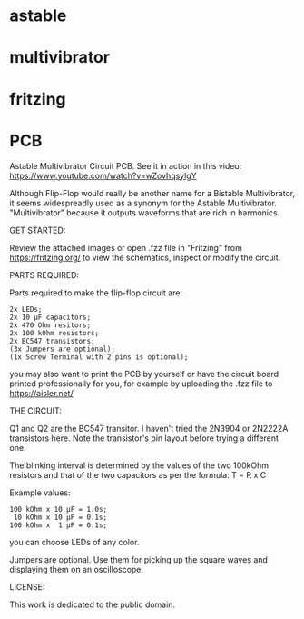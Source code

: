 # astable
# multivibrator
# fritzing 
# PCB


Astable Multivibrator Circuit PCB.
See it in action in this video: https://www.youtube.com/watch?v=wZovhqsylgY

Although Flip-Flop would really be another name for a Bistable Multivibrator, it seems widespreadly used as a synonym for the Astable Multivibrator.
"Multivibrator" because it outputs waveforms that are rich in harmonics.



GET STARTED:

Review the attached images or 
open .fzz file in "Fritzing" from https://fritzing.org/ to view the schematics, inspect or modify the circuit.



PARTS REQUIRED:

Parts required to make the flip-flop circuit are:

	2x LEDs;
	2x 10 μF capacitors;
	2x 470 Ohm resitors;
	2x 100 kOhm resistors;
	2x BC547 transistors;
	(3x Jumpers are optional);
	(1x Screw Terminal with 2 pins is optional);

you may also want to print the PCB by yourself or have the circuit board printed professionally for you, 
for example by uploading the .fzz file to https://aisler.net/



THE CIRCUIT:

Q1 and Q2 are the BC547 transitor.
I haven't tried the 2N3904 or 2N2222A transistors here. 
Note the transistor's pin layout before trying a different one.

The blinking interval is determined by the values of the two 100kOhm resistors and that of the two capacitors as per the formula: T = R x C

Example values:

	100 kOhm x 10 μF = 1.0s;
	 10 kOhm x 10 μF = 0.1s;
  	100 kOhm x  1 μF = 0.1s;

you can choose LEDs of any color.

Jumpers are optional. Use them for picking up the square waves and displaying them on an oscilloscope.



LICENSE:

This work is dedicated to the public domain. 




